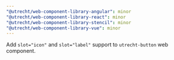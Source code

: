 ```yaml
---
"@utrecht/web-component-library-angular": minor
"@utrecht/web-component-library-react": minor
"@utrecht/web-component-library-stencil": minor
"@utrecht/web-component-library-vue": minor
---
```


Add `slot="icon"` and `slot="label"` support to `utrecht-button` web component.
